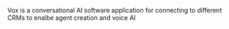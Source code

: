Vox is a conversational AI software application for connecting to different CRMs to enalbe agent creation and voice AI
